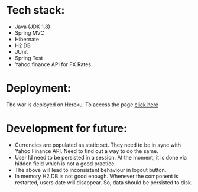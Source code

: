 # Tech stack:
* Java (JDK 1.8)
* Spring MVC
* Hibernate
* H2 DB
* JUnit
* Spring Test
* Yahoo finance API for FX Rates 

# Deployment:
The war is deployed on Heroku. To access the page [click here](https://ccy-converter.herokuapp.com/)

# Development for future:
* Currencies are populated as static set. They need to be in sync with Yahoo Finance API. Need to find out a way to do the same.
* User Id need to be persisted in a session. At the moment, it is done via hidden field which is not a good practice.
* The above will lead to inconsistent behaviour in logout button.
* In memory H2 DB is not good enough. Whenever the component is restarted, users date will disappear. So, data should be persisted to disk.